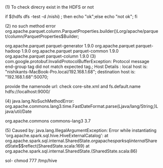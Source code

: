 (1) To check direcry exist in the HDFS or not

if $(hdfs dfs -test -d /nishi) ; then echo "ok";else echo "not ok"; fi

(2) no such method error org.apache.parquet.column.ParquetProperties.builder()Lorg/apache/parquet/column/ParquetProperties$Builder;

<dependency>
			<groupId>org.apache.parquet</groupId>
			<artifactId>parquet-generator</artifactId>
			<version>1.9.0</version>
		</dependency>
		<dependency>
			<groupId>org.apache.parquet</groupId>
			<artifactId>parquet-hadoop</artifactId>
			<version>1.9.0</version>
		</dependency>
		<dependency>
			<groupId>org.apache.parquet</groupId>
			<artifactId>parquet-common</artifactId>
			<version>1.9.0</version>
		</dependency>
		<dependency>
			<groupId>org.apache.parquet</groupId>
			<artifactId>parquet-column</artifactId>
			<version>1.9.0</version>
		</dependency>
(3) com.google.protobuf.InvalidProtocolBufferException: Protocol message end-group tag did not match expected tag.; Host Details : local host is: "nishikants-MacBook-Pro.local/192.168.1.68"; destination host is: "192.168.1.68":50070; 

provide the namenode url: check core-site.xml and fs.default.name
hdfs://localhost:9000/

(4) java.lang.NoSuchMethodError: org.apache.commons.lang3.time.FastDateFormat.parse(Ljava/lang/String;)Ljava/util/Date

<dependency>
			<groupId>org.apache.commons</groupId>
			<artifactId>commons-lang3</artifactId>
			<version>3.7</version>
		</dependency>

(5) 
Caused by: java.lang.IllegalArgumentException: Error while instantiating 'org.apache.spark.sql.hive.HiveExternalCatalog':
	at org.apache.spark.sql.internal.SharedState$.org$apache$spark$sql$internal$SharedState$$reflect(SharedState.scala:169)
	at org.apache.spark.sql.internal.SharedState.<init>(SharedState.scala:86)

sol- chmod 777 /tmp/hive			